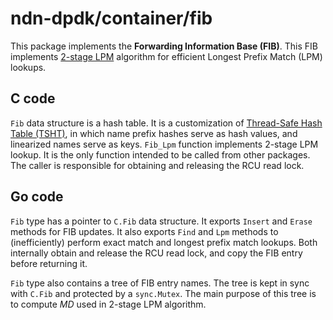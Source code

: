 # ndn-dpdk/container/fib

This package implements the **Forwarding Information Base (FIB)**.
This FIB implements [2-stage LPM](http://ieeexplore.ieee.org/document/6665203/) algorithm for efficient Longest Prefix Match (LPM) lookups.

## C code

`Fib` data structure is a hash table. It is a customization of [Thread-Safe Hash Table (TSHT)](../tsht/), in which name prefix hashes serve as hash values, and linearized names serve as keys.
`Fib_Lpm` function implements 2-stage LPM lookup. It is the only function intended to be called from other packages. The caller is responsible
for obtaining and releasing the RCU read lock.

## Go code

`Fib` type has a pointer to `C.Fib` data structure.
It exports `Insert` and `Erase` methods for FIB updates.
It also exports `Find` and `Lpm` methods to (inefficiently) perform exact match and longest prefix match lookups. Both internally obtain and release the RCU read lock, and copy the FIB entry before returning it.

`Fib` type also contains a tree of FIB entry names. The tree is kept in sync with `C.Fib` and protected by a `sync.Mutex`.
The main purpose of this tree is to compute *MD* used in 2-stage LPM algorithm.
